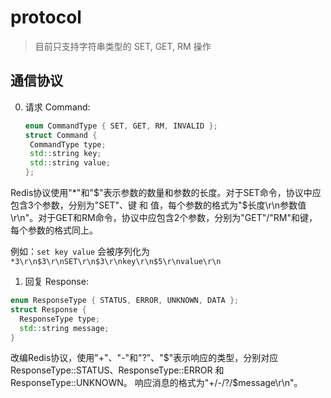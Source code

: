# protocol

> 目前只支持字符串类型的 SET, GET, RM 操作

## 通信协议

0. 请求 Command:
   
   ```cpp
   enum CommandType { SET, GET, RM, INVALID };
   struct Command {
    CommandType type;
    std::string key;
    std::string value;
   };
   ```

Redis协议使用"*"和"\$"表示参数的数量和参数的长度。对于SET命令，协议中应包含3个参数，分别为"SET"、键 和 值，每个参数的格式为"$长度\r\n参数值
\r\n"。对于GET和RM命令，协议中应包含2个参数，分别为"GET"/"RM"和键，每个参数的格式同上。

例如：`set key value` 会被序列化为 `*3\r\n$3\r\nSET\r\n$3\r\nkey\r\n$5\r\nvalue\r\n`

1. 回复 Response:

  ```cpp
  enum ResponseType { STATUS, ERROR, UNKNOWN, DATA };
  struct Response {
    ResponseType type;
    std::string message;
  }
  ```

  改编Redis协议，使用"+"、"-"和"?"、"\$"表示响应的类型，分别对应 ResponseType::STATUS、ResponseType::ERROR 和 ResponseType::UNKNOWN。
  响应消息的格式为"+/-/?/$message\r\n"。